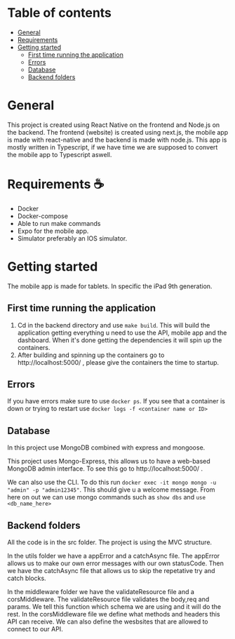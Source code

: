 # Table of contents

- [General](#markdown-header-workflow)
- [Requirements](#markdown-header-requirements)
- [Getting started](#markdown-header-getting-started)
  - [First time running the application](#markdown-header-first-time-running-the-application)
  - [Errors](#markdown-header-errors)
  - [Database](#markdown-header-database)
  - [Backend folders](#markdown-header-backend-folders)

# General

This project is created using React Native on the frontend and Node.js on the backend.
The frontend (website) is created using next.js, the mobile app is made with react-native and the backend is made with node.js. This app is mostly written in Typescript, if we have time we are supposed to convert the mobile app to Typescript aswell.

# Requirements ☕

- Docker
- Docker-compose
- Able to run make commands
- Expo for the mobile app.
- Simulator preferably an IOS simulator.

# Getting started

The mobile app is made for tablets. In specific the iPad 9th generation.

## First time running the application

1. Cd in the backend directory and use `make build`. This will build the application getting everything u need to use the API, mobile app and the dashboard. When it's done getting the dependencies it will spin up the containers.
2. After building and spinning up the containers go to http://localhost:5000/ , please give the containers the time to startup.

## Errors

If you have errors make sure to use `docker ps`. If you see that a container is down or trying to restart use `docker logs -f <container name or ID>`

## Database

In this project use MongoDB combined with express and mongoose.

This project uses Mongo-Express, this allows us to have a web-based MongoDB admin interface. To see this go to http://localhost:5000/ .

We can also use the CLI. To do this run `docker exec -it mongo mongo -u "admin" -p "admin12345"`. This should give u a welcome message. From here on out we can use mongo commands such as `show dbs` and `use <db_name_here>`

## Backend folders

All the code is in the src folder. The project is using the MVC structure.

In the utils folder we have a appError and a catchAsync file. The appError allows us to make our own error messages with our own statusCode. Then we have the catchAsync file that allows us to skip the repetative try and catch blocks.

In the middleware folder we have the validateResource file and a corsMiddleware. The validateResource file validates the body,req and params. We tell this function which schema we are using and it will do the rest. In the corsMiddleware file we define what methods and headers this API can receive. We can also define the wesbsites that are allowed to connect to our API.
